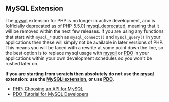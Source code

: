 ## MySQL Extension 
The [mysql] extension for PHP is no longer in active development, and is [officially deprecated as of PHP 5.5.0]
[mysql_deprecated], meaning that it will be removed within the next few releases. If you are using any functions that
start with `mysql_*` such as `mysql_connect()` and `mysql_query()` in your applications then these will simply not be
available in later versions of PHP. This means you will be faced with a rewrite at some point down the line, so the
best option is to replace mysql usage with [mysqli] or [PDO] in your applications within your own development schedules
so you won't be rushed later on.

**If you are starting from scratch then absolutely do not use the [mysql] extension: use the [MySQLi extension][mysqli],
or use [PDO].**

* [PHP: Choosing an API for MySQL][mysql_api]
* [PDO Tutorial for MySQL Developers][pdo4mysql_devs]


[mysql]: http://php.net/mysql
[mysql_deprecated]: http://php.net/migration55.deprecated
[mysqli]: http://php.net/mysqli
[pdo]: http://php.net/pdo
[mysql_api]: http://php.net/mysqlinfo.api.choosing
[pdo4mysql_devs]: http://wiki.hashphp.org/PDO_Tutorial_for_MySQL_Developers
